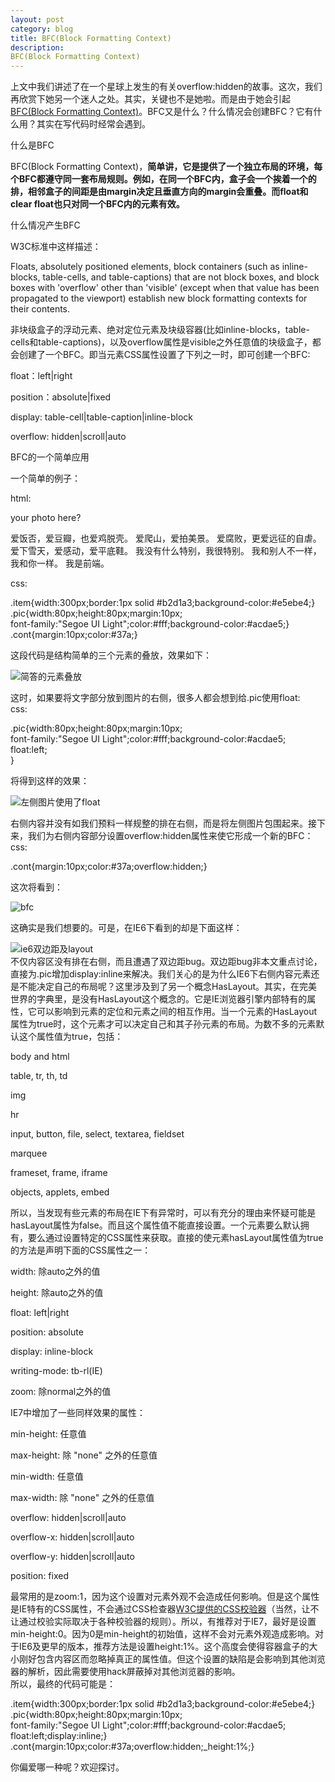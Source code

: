 ```yaml
---
layout: post
category: blog
title: BFC(Block Formatting Context)
description: 
BFC(Block Formatting Context)
---
```


上文中我们讲述了在一个星球上发生的有关overflow:hidden的故事。这次，我们再欣赏下她另一个迷人之处。其实，关键也不是她啦。而是由于她会引起[BFC(Block Formatting Context)][0]。BFC又是什么？什么情况会创建BFC？它有什么用？其实在写代码时经常会遇到。

什么是BFC

BFC(Block Formatting Context)，**简单讲，它是提供了一个独立布局的环境，每个BFC都遵守同一套布局规则。例如，在同一个BFC内，盒子会一个挨着一个的排，相邻盒子的间距是由margin决定且垂直方向的margin会重叠。而float和clear float也只对同一个BFC内的元素有效。**

什么情况产生BFC

W3C标准中这样描述：  
  
Floats, absolutely positioned elements, block containers (such as inline-blocks, table-cells, and table-captions) that are not block boxes, and block boxes with 'overflow' other than 'visible' (except when that value has been propagated to the viewport) establish new block formatting contexts for their contents.  
  
非块级盒子的浮动元素、绝对定位元素及块级容器(比如inline-blocks，table-cells和table-captions)，以及overflow属性是visible之外任意值的块级盒子，都会创建了一个BFC。即当元素CSS属性设置了下列之一时，即可创建一个BFC:

float：left|right

position：absolute|fixed

display: table-cell|table-caption|inline-block

overflow: hidden|scroll|auto

BFC的一个简单应用

一个简单的例子：

html:

<div class="item"\>  
<div class="pic"\>your photo here?</div\>  
<p class="cont"\>  
爱饭否，爱豆瓣，也爱鸡脱壳。  
爱爬山，爱拍美景。  
爱腐败，更爱远征的自虐。  
爱下雪天，爱感动，爱平底鞋。  
我没有什么特别，我很特别。  
我和别人不一样，我和你一样。  
我是前端。  
</p\>  
</div\>

css:

.item{width:300px;border:1px solid \#b2d1a3;background-color:\#e5ebe4;}  
.pic{width:80px;height:80px;margin:10px;  
font-family:"Segoe UI Light";color:\#fff;background-color:\#acdae5;}  
.cont{margin:10px;color:\#37a;}

这段代码是结构简单的三个元素的叠放，效果如下：

![简答的元素叠放](http://f.hiphotos.baidu.com/album/pic/item/3b292df5e0fe992531ad57e035a85edf8cb171d8.jpg)  
  
这时，如果要将文字部分放到图片的右侧，很多人都会想到给.pic使用float:  
css:

.pic{width:80px;height:80px;margin:10px;  
font-family:"Segoe UI Light";color:\#fff;background-color:\#acdae5;  
float:left;  
}

将得到这样的效果：

![左侧图片使用了float](http://d.hiphotos.baidu.com/album/pic/item/7e3e6709c93d70cf887394bdf9dcd100bba12bf0.jpg)

右侧内容并没有如我们预料一样规整的排在右侧，而是将左侧图片包围起来。接下来，我们为右侧内容部分设置overflow:hidden属性来使它形成一个新的BFC：  
css:

.cont{margin:10px;color:\#37a;overflow:hidden;}

这次将看到：

![bfc](http://d.hiphotos.baidu.com/album/pic/item/18d8bc3eb13533fa2117ad9ea9d3fd1f40345bd8.jpg)

这确实是我们想要的。可是，在IE6下看到的却是下面这样：

![ie6双边距及layout](http://b.hiphotos.baidu.com/album/pic/item/5243fbf2b2119313e9aec10064380cd790238d94.jpg)  
不仅内容区没有排在右侧，而且遭遇了双边距bug。双边距bug非本文重点讨论，直接为.pic增加display:inline来解决。我们关心的是为什么IE6下右侧内容元素还是不能决定自己的布局呢？这里涉及到了另一个概念HasLayout。其实，在完美世界的字典里，是没有HasLayout这个概念的。它是IE浏览器引擎内部特有的属性，它可以影响到元素的定位和元素之间的相互作用。当一个元素的HasLayout属性为true时，这个元素才可以决定自己和其子孙元素的布局。为数不多的元素默认这个属性值为true，包括：

body and html

table, tr, th, td

img

hr

input, button, file, select, textarea, fieldset

marquee

frameset, frame, iframe

objects, applets, embed

所以，当发现有些元素的布局在IE下有异常时，可以有充分的理由来怀疑可能是hasLayout属性为false。而且这个属性值不能直接设置。一个元素要么默认拥有，要么通过设置特定的CSS属性来获取。直接的使元素hasLayout属性值为true的方法是声明下面的CSS属性之一：

width: 除auto之外的值

height: 除auto之外的值

float: left|right

position: absolute

display: inline-block

writing-mode: tb-rl(IE)

zoom: 除normal之外的值

IE7中增加了一些同样效果的属性：

min-height: 任意值

max-height: 除 "none" 之外的任意值

min-width: 任意值

max-width: 除 "none" 之外的任意值

overflow: hidden|scroll|auto

overflow-x: hidden|scroll|auto

overflow-y: hidden|scroll|auto

position: fixed

最常用的是zoom:1，因为这个设置对元素外观不会造成任何影响。但是这个属性是IE特有的CSS属性，不会通过CSS检查器[W3C提供的CSS校验器][1]（当然，让不让通过校验实际取决于各种校验器的规则）。所以，有推荐对于IE7，最好是设置min-height:0。因为0是min-height的初始值，这样不会对元素外观造成影响。对于IE6及更早的版本，推荐方法是设置height:1%。这个高度会使得容器盒子的大小刚好包含内容区而忽略掉真正的属性值。但这个设置的缺陷是会影响到其他浏览器的解析，因此需要使用hack屏蔽掉对其他浏览器的影响。  
所以，最终的代码可能是：

.item{width:300px;border:1px solid \#b2d1a3;background-color:\#e5ebe4;}  
.pic{width:80px;height:80px;margin:10px;  
font-family:"Segoe UI Light";color:\#fff;background-color:\#acdae5;  
float:left;display:inline;}  
.cont{margin:10px;color:\#37a;overflow:hidden;\_height:1%;}

你偏爱哪一种呢？欢迎探讨。


[0]: http://www.w3.org/TR/CSS21/visuren.html#block-formatting
[1]: http://jigsaw.w3.org/css-validator/validator